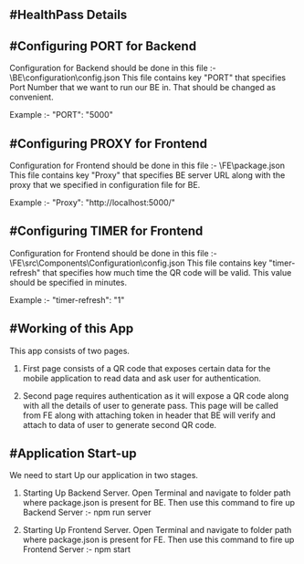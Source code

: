 #HealthPass Details
-------------------
#Configuring PORT for Backend
-----------------------------
Configuration for Backend should be done in this file :- \BE\configuration\config.json
This file contains key "PORT" that specifies Port Number that we want to run our BE in. That should be changed as convenient.

Example :- "PORT": "5000"

#Configuring PROXY for Frontend
-------------------------------
Configuration for Frontend should be done in this file :- \FE\package.json
This file contains key "Proxy" that specifies BE server URL along with the proxy that we specified in configuration file for BE.

Example :- "Proxy": "http://localhost:5000/"

#Configuring TIMER for Frontend
-------------------------------
Configuration for Frontend should be done in this file :- \FE\src\Components\Configuration\config.json
This file contains key "timer-refresh" that specifies how much time the QR code will be valid. This value should be specified in minutes.

Example :- "timer-refresh": "1"

#Working of this App
--------------------
This app consists of two pages.

1. First page consists of a QR code that exposes certain data for the mobile application to read data and ask user for authentication.

2. Second page requires authentication as it will expose a QR code along with all the details of user to generate pass. 
This page will be called from FE along with attaching token in header that BE will verify and attach to data of user to generate second QR code.

#Application Start-up
--------------------
We need to start Up our application in two stages.

1. Starting Up Backend Server. Open Terminal and navigate to folder path where package.json is present for BE.
Then use this command to fire up Backend Server :- npm run server

2. Starting Up Frontend Server. Open Terminal and navigate to folder path where package.json is present for FE.
Then use this command to fire up Frontend Server :- npm start
